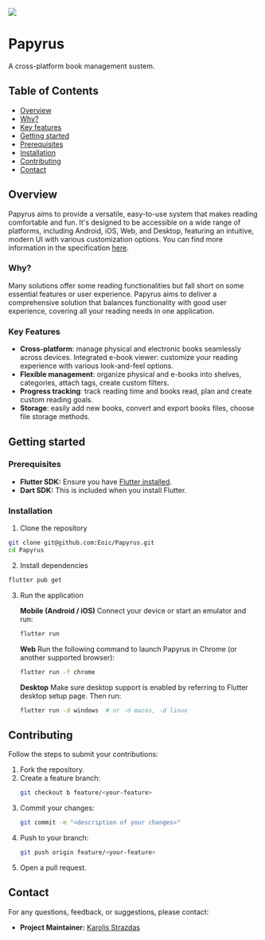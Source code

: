 <a href="https://karolis-1.gitbook.io/papyrus-project/"><img src="https://img.shields.io/badge/Specification-GitBook-%234477de.svg"/></a>

# Papyrus
A cross-platform book management sustem.

## Table of Contents
- [Overview](#overview)
 - [Why?](#why)
 - [Key features](#key-features)
- [Getting started](#getting-started)
 - [Prerequisites](#prerequisites)
 - [Installation](#installation)
- [Contributing](#contributing)
- [Contact](#contact)

## Overview
Papyrus aims to provide a versatile, easy-to-use system that makes reading comfortable and fun. It's designed to be accessible on a wide range of platforms, including Android, iOS, Web, and Desktop, featuring an intuitive, modern UI with various customization options. You can find more information in the specification [here](https://karolis-1.gitbook.io/papyrus-project/).

### Why?
Many solutions offer some reading functionalities but fall short on some essential features or user experience. Papyrus aims to deliver a comprehensive solution that balances functionality with good user experience, covering all your reading needs in one application.

### Key Features
* **Cross-platform**: manage physical and electronic books seamlessly across devices.
 Integrated e-book viewer: customize your reading experience with various look-and-feel options.
* **Flexible management**: organize physical and e-books into shelves, categories, attach tags, create custom filters.
* **Progress tracking**: track reading time and books read, plan and create custom reading goals.
* **Storage**: easily add new books, convert and export books files, choose file storage methods.

## Getting started
### Prerequisites
- **Flutter SDK:** Ensure you have [Flutter installed](https://flutter.dev/docs/get-started/install).  
- **Dart SDK:** This is included when you install Flutter.

### Installation
1. Clone the repository
 ```bash
 git clone git@github.com:Eoic/Papyrus.git
 cd Papyrus
 ```
2. Install dependencies
 ```bash
 flutter pub get
 ```
3. Run the application

   **Mobile (Android / iOS)**
   Connect your device or start an emulator and run:
   ```bash
   flutter run
   ```

   **Web**
   Run the following command to launch Papyrus in Chrome (or another supported browser):
   ```bash
   flutter run -f chrome
   ```

   **Desktop**
   Make sure desktop support is enabled by referring to Flutter desktop setup page. Then run:
   ```bash
   flutter run -d windows  # or -d macos, -d linux
   ```
## Contributing
Follow the steps to submit your contributions:
1. Fork the repository.
2. Create a feature branch:
   ```bash
   git checkout b feature/<your-feature>
   ```
3. Commit your changes:
   ```bash
   git commit -m "<description of your changes>"
   ```
4. Push to your branch:
   ```bash
   git push origin feature/<your-feature>
   ```
5. Open a pull request.

## Contact
For any questions, feedback, or suggestions, please contact:
- **Project Maintainer:** [Karolis Strazdas](mailto:karolis.strazdas@pm.me)
